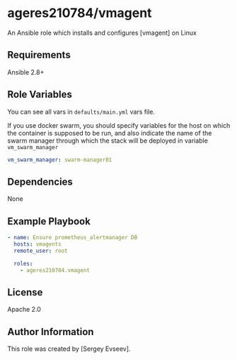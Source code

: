 # ageres210784/vmagent

An Ansible role which installs and configures [vmagent] on Linux

## Requirements

Ansible 2.8+

## Role Variables

You can see all vars in `defaults/main.yml` vars file.

If you use docker swarm, you should specify variables for the host on which
the container is supposed to be run, and also indicate the name of the swarm
manager through which the stack will be deployed in variable
`vm_swarm_manager`
```yaml
vm_swarm_manager: swarm-manager01
```

## Dependencies

None

## Example Playbook

```yaml
- name: Ensure prometheus_alertmanager DB
  hosts: vmagents
  remote_user: root

  roles:
    - ageres210784.vmagent
```

## License

Apache 2.0

## Author Information

This role was created by [Sergey Evseev].
